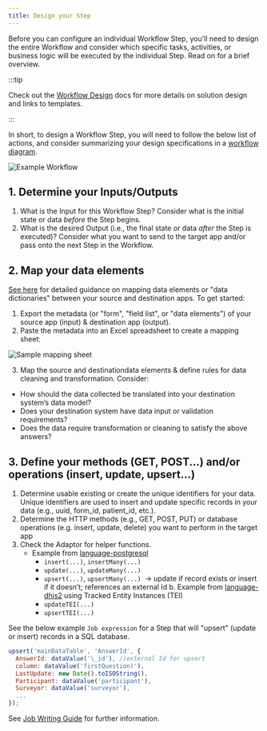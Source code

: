 ```yaml
---
title: Design your Step
---
```


Before you can configure an individual Workflow Step, you'll need to design the
entire Workflow and consider which specific tasks, activities, or business logic
will be executed by the individual Step. Read on for a brief overview.

:::tip

Check out the [Workflow Design](/documentation/design/design-overview) docs for
more details on solution design and links to templates.

:::

In short, to design a Workflow Step, you will need to follow the below list of
actions, and consider summarizing your design specifications in a
[workflow diagram](/documentation/design/design-workflow).

![Example Workflow](/img/example-workflow-state.png)

## 1. Determine your Inputs/Outputs

1. What is the Input for this Workflow Step? Consider what is the initial state
   or data _before_ the Step begins.
2. What is the desired Output (i.e., the final state or data _after_ the Step is
   executed)? Consider what you want to send to the target app and/or pass onto
   the next Step in the Workflow.

## 2. Map your data elements

[See here](/documentation/design/mapping-specs) for detailed guidance on mapping
data elements or "data dictionaries" between your source and destination apps.
To get started:

1. Export the metadata (or "form", "field list", or "data elements") of your
   source app (input) & destination app (output).
2. Paste the metadata into an Excel spreadsheet to create a mapping sheet:

![Sample mapping sheet](/img/data-element-mapping.png)

3. Map the source and destinationdata elements & define rules for data cleaning
   and transformation. Consider:

- How should the data collected be translated into your destination system’s
  data model?
- Does your destination system have data input or validation requirements?
- Does the data require transformation or cleaning to satisfy the above answers?

## 3. Define your methods (GET, POST...) and/or operations (insert, update, upsert...)

1. Determine usable existing or create the unique identifiers for  your data. Unique
   identifiers are used to insert and update specific records in your data (e.g.,
   uuid, form_id, patient_id, etc.).
3. Determine the HTTP methods (e.g., GET, POST, PUT) or database operations
   (e.g. insert, update, delete) you want to perform in the target app
4. Check the Adaptor for helper functions.
   - Example from [language-postgresql](/adaptors/packages/postgresql-docs)
     - `insert(...)`, `insertMany(...)`
     - `update(...)`, `updateMany(...)`
     - `upsert(...)`, `upsertMany(...)`  → update if record exists or insert if it
       doesn’t; references an external Id b. Example from
       [language-dhis2](/adaptors/packages/dhis2-docs) using Tracked Entity
       Instances (TEI)
     - `updateTEI(...)`
     - `upsertTEI(...)`

See the below example `Job expression` for a Step that will "upsert" (update or insert)
records in a SQL database.

```js
upsert('mainDataTable', 'AnswerId', {
  AnswerId: dataValue('\_id'), //external Id for upsert
  column: dataValue('firstQuestion)'),
  LastUpdate: new Date().toISOString(),
  Participant: dataValue('participant'),
  Surveyor: dataValue('surveyor'),
  ...
});
```
See [Job Writing Guide](/documentation/jobs/job-writing-guide) for further information.
